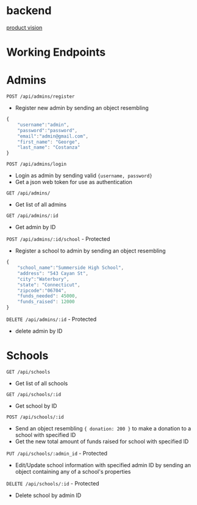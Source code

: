 # backend

[product vision](https://www.notion.so/dislersd/Product-Vision-8650648b724a4bb6b6062270da8ffdb8)

# Working Endpoints

# Admins

`POST /api/admins/register`

- Register new admin by sending an object resembling
```js
{
	"username":"admin",
	"password":"password",
	"email":"admin@gmail.com",
	"first_name": "George",
	"last_name": "Costanza"
}
```



`POST /api/admins/login`

- Login as admin by sending valid ```{username, password}```
- Get a json web token for use as authentication

`GET /api/admins/`

- Get list of all admins

`GET /api/admins/:id`

- Get admin by ID

`POST /api/admins/:id/school` - Protected

- Register a school to admin by sending an object resembling
```js
{
	"school_name":"Summerside High School",
	"address": "543 Cayan St",
	"city":"Waterbury",
	"state": "Connecticut",
	"zipcode":"06704",
	"funds_needed": 45000,
	"funds_raised": 12000
}
```

`DELETE /api/admins/:id` - Protected

- delete admin by ID

# Schools

`GET /api/schools`

- Get list of all schools

`GET /api/schools/:id`

- Get school by ID

`POST /api/schools/:id`

- Send an object resembling `{ donation: 200 }` to make a donation to a school with specified ID
- Get the new total amount of funds raised for school with specified ID

`PUT /api/schools/:admin_id` - Protected

- Edit/Update school information with specified admin ID by sending an object containing any of a school's properties

`DELETE /api/schools/:id` - Protected

- Delete school by admin ID
